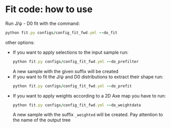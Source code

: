 # Fit code: how to use

Run J/&#968; - D0 fit with the command:
  ```ruby
  python fit.py configs/config_fit_fwd.yml --do_fit
  ```
other options:
- If you want to apply selections to the input sample run:
  ```ruby
  python fit.py configs/config_fit_fwd.yml --do_prefilter
  ```
  A new sample with the given suffix will be created
- If you want to fit the J/&#968; and D0 distributions to extract their shape run:
  ```ruby
  python fit.py configs/config_fit_fwd.yml --do_prefit
  ```
- If you want to apply weights according to a 2D Axe map you have to run:
  ```ruby
  python fit.py configs/config_fit_fwd.yml --do_weightdata
  ```
  A new sample with the suffix `_weighted` will be created. Pay attention to the name of the output tree
  
